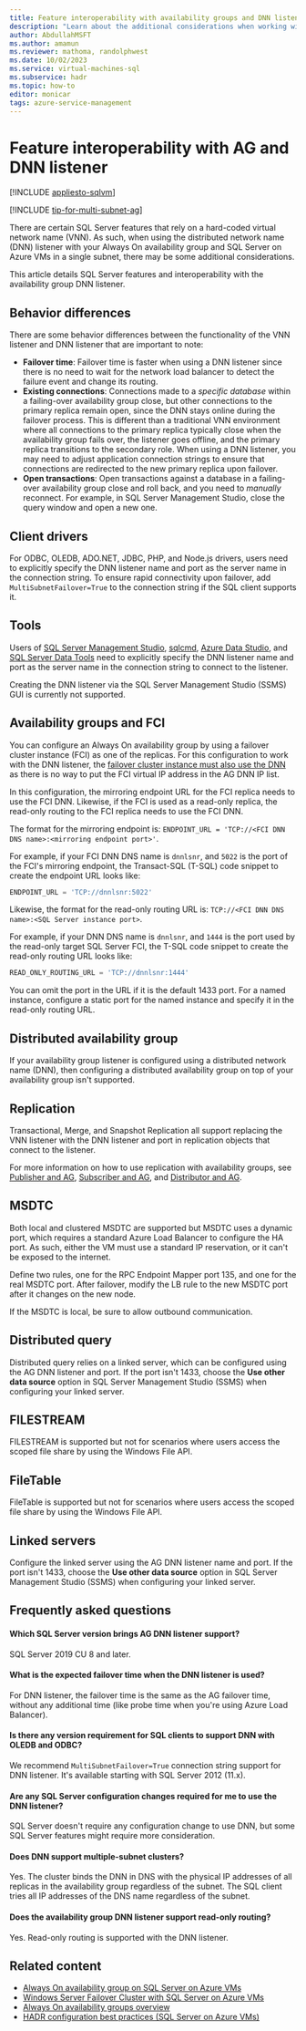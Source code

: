 ```yaml
---
title: Feature interoperability with availability groups and DNN listener
description: "Learn about the additional considerations when working with certain SQL Server features and a distributed network name (DNN) listener with an Always On availability group on SQL Server on Azure VMs."
author: AbdullahMSFT
ms.author: amamun
ms.reviewer: mathoma, randolphwest
ms.date: 10/02/2023
ms.service: virtual-machines-sql
ms.subservice: hadr
ms.topic: how-to
editor: monicar
tags: azure-service-management
---
```


# Feature interoperability with AG and DNN listener

[!INCLUDE [appliesto-sqlvm](../../includes/appliesto-sqlvm.md)]

[!INCLUDE [tip-for-multi-subnet-ag](../../includes/virtual-machines-ag-listener-multi-subnet.md)]

There are certain SQL Server features that rely on a hard-coded virtual network name (VNN). As such, when using the distributed network name (DNN) listener with your Always On availability group and SQL Server on Azure VMs in a single subnet, there may be some additional considerations.

This article details SQL Server features and interoperability with the availability group DNN listener.

## Behavior differences

There are some behavior differences between the functionality of the VNN listener and DNN listener that are important to note:

- **Failover time**: Failover time is faster when using a DNN listener since there is no need to wait for the network load balancer to detect the failure event and change its routing.
- **Existing connections**: Connections made to a *specific database* within a failing-over availability group close, but other connections to the primary replica remain open, since the DNN stays online during the failover process. This is different than a traditional VNN environment where all connections to the primary replica typically close when the availability group fails over, the listener goes offline, and the primary replica transitions to the secondary role. When using a DNN listener, you may need to adjust application connection strings to ensure that connections are redirected to the new primary replica upon failover.
- **Open transactions**: Open transactions against a database in a failing-over availability group close and roll back, and you need to *manually* reconnect. For example, in SQL Server Management Studio, close the query window and open a new one.

## Client drivers

For ODBC, OLEDB, ADO.NET, JDBC, PHP, and Node.js drivers, users need to explicitly specify the DNN listener name and port as the server name in the connection string. To ensure rapid connectivity upon failover, add `MultiSubnetFailover=True` to the connection string if the SQL client supports it.

## Tools

Users of [SQL Server Management Studio](/sql/ssms/sql-server-management-studio-ssms), [sqlcmd](/sql/tools/sqlcmd-utility), [Azure Data Studio](/azure-data-studio/what-is-azure-data-studio), and [SQL Server Data Tools](/sql/ssdt/sql-server-data-tools) need to explicitly specify the DNN listener name and port as the server name in the connection string to connect to the listener.

Creating the DNN listener via the SQL Server Management Studio (SSMS) GUI is currently not supported.

## Availability groups and FCI

You can configure an Always On availability group by using a failover cluster instance (FCI) as one of the replicas. For this configuration to work with the DNN listener, the [failover cluster instance must also use the DNN](failover-cluster-instance-distributed-network-name-dnn-configure.md) as there is no way to put the FCI virtual IP address in the AG DNN IP list.

In this configuration, the mirroring endpoint URL for the FCI replica needs to use the FCI DNN. Likewise, if the FCI is used as a read-only replica, the read-only routing to the FCI replica needs to use the FCI DNN.

The format for the mirroring endpoint is: `ENDPOINT_URL = 'TCP://<FCI DNN DNS name>:<mirroring endpoint port>'`.

For example, if your FCI DNN DNS name is `dnnlsnr`, and `5022` is the port of the FCI's mirroring endpoint, the Transact-SQL (T-SQL) code snippet to create the endpoint URL looks like:

```sql
ENDPOINT_URL = 'TCP://dnnlsnr:5022'
```

Likewise, the format for the read-only routing URL is: `TCP://<FCI DNN DNS name>:<SQL Server instance port>`.

For example, if your DNN DNS name is `dnnlsnr`, and `1444` is the port used by the read-only target SQL Server FCI, the T-SQL code snippet to create the read-only routing URL looks like:

```sql
READ_ONLY_ROUTING_URL = 'TCP://dnnlsnr:1444'
```

You can omit the port in the URL if it is the default 1433 port. For a named instance, configure a static port for the named instance and specify it in the read-only routing URL.

## Distributed availability group

If your availability group listener is configured using a distributed network name (DNN), then configuring a distributed availability group on top of your availability group isn't supported.

## Replication

Transactional, Merge, and Snapshot Replication all support replacing the VNN listener with the DNN listener and port in replication objects that connect to the listener.

For more information on how to use replication with availability groups, see [Publisher and AG](/sql/database-engine/availability-groups/windows/configure-replication-for-always-on-availability-groups-sql-server), [Subscriber and AG](/sql/database-engine/availability-groups/windows/replication-subscribers-and-always-on-availability-groups-sql-server), and [Distributor and AG](/sql/relational-databases/replication/configure-distribution-availability-group).

## MSDTC

Both local and clustered MSDTC are supported but MSDTC uses a dynamic port, which requires a standard Azure Load Balancer to configure the HA port. As such, either the VM must use a standard IP reservation, or it can't be exposed to the internet.

Define two rules, one for the RPC Endpoint Mapper port 135, and one for the real MSDTC port. After failover, modify the LB rule to the new MSDTC port after it changes on the new node.

If the MSDTC is local, be sure to allow outbound communication.

## Distributed query

Distributed query relies on a linked server, which can be configured using the AG DNN listener and port. If the port isn't 1433, choose the **Use other data source** option in SQL Server Management Studio (SSMS) when configuring your linked server.

## FILESTREAM

FILESTREAM is supported but not for scenarios where users access the scoped file share by using the Windows File API.

## FileTable

FileTable is supported but not for scenarios where users access the scoped file share by using the Windows File API.

## Linked servers

Configure the linked server using the AG DNN listener name and port. If the port isn't 1433, choose the **Use other data source** option in SQL Server Management Studio (SSMS) when configuring your linked server.

## Frequently asked questions

#### Which SQL Server version brings AG DNN listener support?

SQL Server 2019 CU 8 and later.

#### What is the expected failover time when the DNN listener is used?

For DNN listener, the failover time is the same as the AG failover time, without any additional time (like probe time when you're using Azure Load Balancer).

#### Is there any version requirement for SQL clients to support DNN with OLEDB and ODBC?

We recommend `MultiSubnetFailover=True` connection string support for DNN listener. It's available starting with SQL Server 2012 (11.x).

#### Are any SQL Server configuration changes required for me to use the DNN listener?

SQL Server doesn't require any configuration change to use DNN, but some SQL Server features might require more consideration.

#### Does DNN support multiple-subnet clusters?

Yes. The cluster binds the DNN in DNS with the physical IP addresses of all replicas in the availability group regardless of the subnet. The SQL client tries all IP addresses of the DNS name regardless of the subnet.

#### Does the availability group DNN listener support read-only routing?

Yes. Read-only routing is supported with the DNN listener.

## Related content

- [Always On availability group on SQL Server on Azure VMs](availability-group-overview.md)
- [Windows Server Failover Cluster with SQL Server on Azure VMs](hadr-windows-server-failover-cluster-overview.md)
- [Always On availability groups overview](/sql/database-engine/availability-groups/windows/overview-of-always-on-availability-groups-sql-server)
- [HADR configuration best practices (SQL Server on Azure VMs)](hadr-cluster-best-practices.md)

